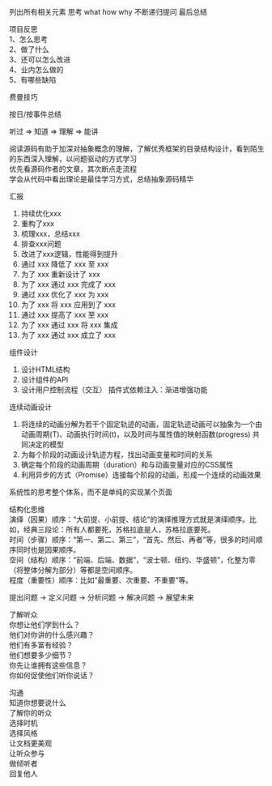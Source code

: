 列出所有相关元素 思考 what how why 不断递归提问 最后总结

项目反思  
1、怎么思考  
2、做了什么  
3、还可以怎么改进  
4、业内怎么做的  
5、有哪些缺陷  

费曼技巧

按日/按事件总结

听过 => 知道 => 理解 => 能讲

阅读源码有助于加深对抽象概念的理解，了解优秀框架的目录结构设计，看到陌生的东西深入理解，以问题驱动的方式学习  
优先看源码作者的文章，其次断点走流程  
学会从代码中看出理论是最佳学习方式，总结抽象源码精华  

汇报  
 1. 持续优化xxx 
 2. 重构了xxx 
 3. 梳理xxx，总结xxx 
 4. 排查xxx问题 
 5. 改进了xxx逻辑，性能得到提升 
 6. 通过 xxx 降低了 xxx 至 xxx 
 7. 为了 xxx 重新设计了 xxx 
 8. 为了 xxx 通过 xxx 完成了 xxx 
 9. 通过 xxx 优化了 xxx 为 xxx 
 10. 为了 xxx 将 xxx 应用到了 xxx 
 11. 通过 xxx 提高了 xxx 至 xxx 
 12. 为了 xxx 通过 xxx 将 xxx 集成 
 13. 为了 xxx 通过 xxx 成立了 xxx

组件设计
1. 设计HTML结构
2. 设计组件的API
3. 设计用户控制流程（交互）
插件式依赖注入：渐进增强功能  

连续动画设计
1. 将连续的动画分解为若干个固定轨迹的动画，固定轨迹动画可以抽象为一个由动画周期(T)、动画执行时间(t)，以及时间与属性值的映射函数(progress) 共同决定的模型
2. 为每个阶段的动画设计轨迹方程，找出动画变量和时间的关系
3. 确定每个阶段的动画周期（duration）和与动画变量对应的CSS属性
4. 利用异步的方式（Promise）连接每个阶段的动画，形成一个连续的动画效果

系统性的思考整个体系，而不是单纯的实现某个页面


结构化思维  
演绎（因果）顺序：“大前提、小前提、结论”的演绎推理方式就是演绎顺序。比如，经典三段论：所有人都要死，苏格拉底是人，苏格拉底要死。  
时间（步骤）顺序：“第一、第二、第三”，“首先、然后、再者”等，很多的时间顺序同时也是因果顺序。  
空间（结构）顺序：“前端、后端、数据”，“波士顿、纽约、华盛顿”，化整为零（将整体分解为部分）等都是空间顺序。  
程度（重要性）顺序：比如“最重要、次重要、不重要”等。  

提出问题 -> 定义问题 -> 分析问题 -> 解决问题 -> 展望未来  

了解听众  
你想让他们学到什么？  
他们对你讲的什么感兴趣？  
他们有多富有经验？  
他们想要多少细节？  
你先让谁拥有这些信息？  
你如何促使他们听你说话？  

沟通  
知道你想要说什么  
了解你的听众  
选择时机  
选择风格  
让文档更美观  
让听众参与  
做倾听者  
回复他人  

